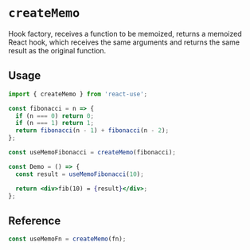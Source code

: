 # `createMemo`

Hook factory, receives a function to be memoized, returns a memoized React hook,
which receives the same arguments and returns the same result as the original function.

## Usage

```jsx
import { createMemo } from 'react-use';

const fibonacci = n => {
  if (n === 0) return 0;
  if (n === 1) return 1;
  return fibonacci(n - 1) + fibonacci(n - 2);
};

const useMemoFibonacci = createMemo(fibonacci);

const Demo = () => {
  const result = useMemoFibonacci(10);

  return <div>fib(10) = {result}</div>;
};
```

## Reference

```js
const useMemoFn = createMemo(fn);
```
